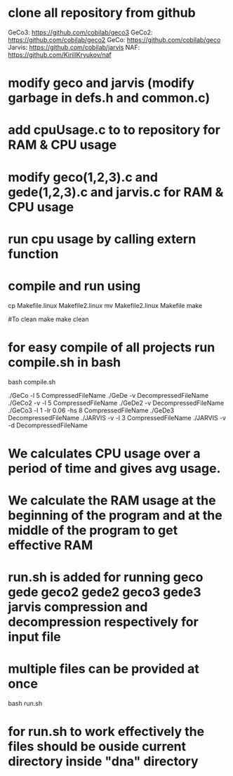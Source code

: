 # clone all repository from github
GeCo3: https://github.com/cobilab/geco3
GeCo2: https://github.com/cobilab/geco2 
GeCo: https://github.com/cobilab/geco
Jarvis: https://github.com/cobilab/jarvis
NAF: https://github.com/KirillKryukov/naf 

# modify geco and jarvis (modify garbage in defs.h and common.c)

# add cpuUsage.c to to repository for RAM & CPU usage

# modify geco(1,2,3).c and gede(1,2,3).c and jarvis.c for RAM & CPU usage

# run cpu usage by calling extern function

# compile and run using

cp Makefile.linux Makefile2.linux
mv Makefile2.linux Makefile
make

#To clean make
make clean

# for easy compile of all projects run compile.sh in bash

bash compile.sh
 
./GeCo -l 5 CompressedFileName
./GeDe -v DecompressedFileName
./GeCo2 -v -l 5 CompressedFileName
./GeDe2 -v DecompressedFileName
./GeCo3 -l 1 -lr 0.06 -hs 8 CompressedFileName
./GeDe3 DecompressedFileName
./JARVIS -v -l 3 CompressedFileName
./JARVIS -v -d DecompressedFileName

# We calculates CPU usage over a period of time and gives avg usage.

# We calculate the RAM usage at the beginning of the program and at the middle of the program to get effective RAM 

# run.sh is added for running geco gede geco2 gede2 geco3 gede3 jarvis compression and decompression respectively for input file

# multiple files can be provided at once

bash run.sh <filename> <filename> <filename>

# for run.sh to work effectively the <filename> files should be ouside current directory inside "dna" directory

